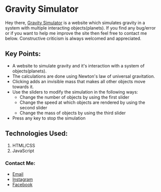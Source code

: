 # Gravity Simulator
Hey there, [Gravity Simulator](https://utsavsingh899.github.io/Gravity-Simulator) is a website which simulates gravity in a system with multiple interacting objects(planets). If you find any bug/error or if you want to help me improve the site then feel free to contact me below. Constructive criticism is always welcomed and appreciated.
## Key Points:
* A website to simulate gravity and it's interaction with a system of objects(planets).
* The calculations are done using Newton's law of universal gravitation.
* Clicking adds an invisible mass that makes all other objects move towards it.
* Use the sliders to modify the simulation in the following ways:
  * Change the number of objects by using the first slider
  * Change the speed at which objects are rendered by using the second slider
  * Change the mass of objects by using the third slider
* Press any key to stop the simulation
## Technologies Used:
1. HTML/CSS
2. JavaScript
### Contact Me:
* [Email](mailto:utsavsingh899@gmail.com)
* [Instagram](https://www.instagram.com/us_codes/)
* [Facebook](https://www.facebook.com/utsav.singh.581)
